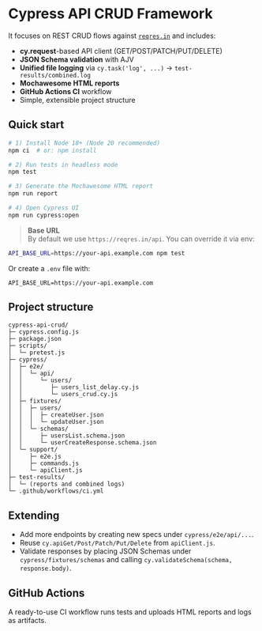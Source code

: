 # Cypress API CRUD Framework

It focuses on REST CRUD flows against [`reqres.in`](https://reqres.in) and includes:

- **cy.request**-based API client (GET/POST/PATCH/PUT/DELETE)
- **JSON Schema validation** with AJV
- **Unified file logging** via `cy.task('log', ...)` → `test-results/combined.log`
- **Mochawesome HTML reports**
- **GitHub Actions CI** workflow
- Simple, extensible project structure

## Quick start

```bash
# 1) Install Node 18+ (Node 20 recommended)
npm ci  # or: npm install

# 2) Run tests in headless mode
npm test

# 3) Generate the Mochawesome HTML report
npm run report

# 4) Open Cypress UI
npm run cypress:open
```

> **Base URL**  
By default we use `https://reqres.in/api`. You can override it via env:
```bash
API_BASE_URL=https://your-api.example.com npm test
```
Or create a `.env` file with:
```
API_BASE_URL=https://your-api.example.com
```

## Project structure

```
cypress-api-crud/
├─ cypress.config.js
├─ package.json
├─ scripts/
│  └─ pretest.js
├─ cypress/
│  ├─ e2e/
│  │  └─ api/
│  │     └─ users/
│  │        ├─ users_list_delay.cy.js
│  │        └─ users_crud.cy.js
│  ├─ fixtures/
│  │  ├─ users/
│  │  │  ├─ createUser.json
│  │  │  └─ updateUser.json
│  │  └─ schemas/
│  │     ├─ usersList.schema.json
│  │     └─ userCreateResponse.schema.json
│  └─ support/
│     ├─ e2e.js
│     ├─ commands.js
│     └─ apiClient.js
├─ test-results/
│  └─ (reports and combined logs)
└─ .github/workflows/ci.yml
```

## Extending

- Add more endpoints by creating new specs under `cypress/e2e/api/...`.
- Reuse `cy.apiGet/Post/Patch/Put/Delete` from `apiClient.js`.
- Validate responses by placing JSON Schemas under `cypress/fixtures/schemas` and calling `cy.validateSchema(schema, response.body)`.

## GitHub Actions

A ready-to-use CI workflow runs tests and uploads HTML reports and logs as artifacts.